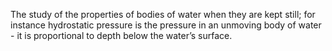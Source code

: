 The study of the properties of bodies of water when they are kept still;
for instance hydrostatic pressure is the pressure in an unmoving body of
water - it is proportional to depth below the water’s surface.

